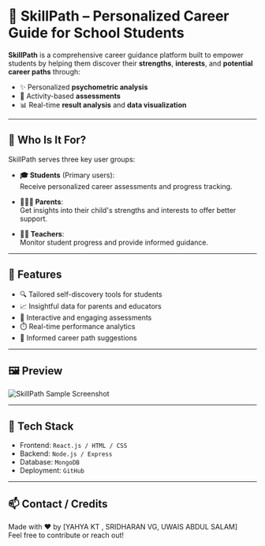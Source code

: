 # 🎯 SkillPath – Personalized Career Guide for School Students

**SkillPath** is a comprehensive career guidance platform built to empower students by helping them discover their **strengths**, **interests**, and **potential career paths** through:
- ✨ Personalized **psychometric analysis**
- 🧩 Activity-based **assessments**
- 📊 Real-time **result analysis** and **data visualization**

---

## 👥 Who Is It For?

SkillPath serves three key user groups:

- **🎓 Students** (Primary users):  
  Receive personalized career assessments and progress tracking.

- **👨‍👩‍👧 Parents**:  
  Get insights into their child's strengths and interests to offer better support.

- **👩‍🏫 Teachers**:  
  Monitor student progress and provide informed guidance.

---

## 🌟 Features

- 🔍 Tailored self-discovery tools for students  
- 📈 Insightful data for parents and educators  
- 🧠 Interactive and engaging assessments  
- ⏱️ Real-time performance analytics  
- 📌 Informed career path suggestions

---

## 🖼️ Preview

![SkillPath Sample Screenshot]()


---

## 🚀 Tech Stack

- Frontend: `React.js / HTML / CSS`
- Backend: `Node.js / Express`
- Database: `MongoDB`
- Deployment: `GitHub`

---

## 📫 Contact / Credits

Made with ❤️ by [YAHYA KT , SRIDHARAN VG, UWAIS ABDUL SALAM]  
Feel free to contribute or reach out!

